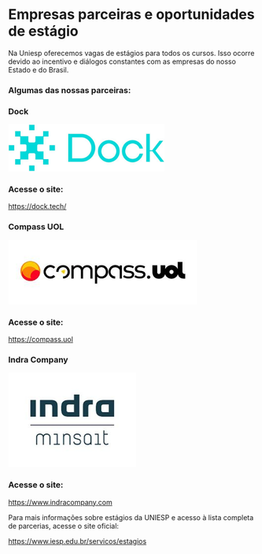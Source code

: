 # Empresas parceiras e oportunidades de estágio

Na Uniesp oferecemos vagas de estágios para todos os cursos. Isso ocorre devido ao incentivo e diálogos constantes com as empresas do nosso Estado e do Brasil. 

### Algumas das nossas parceiras:
### Dock

<img src="estagio/dock.jpeg" width="63%" />

### Acesse o site:
<https://dock.tech/>

### Compass UOL

![Uol](estagio/uol.jpeg)

### Acesse o site:
<https://compass.uol>

### Indra Company

![Indra](estagio/indra.jpeg)

### Acesse o site:
<https://www.indracompany.com>

Para mais informações sobre estágios da UNIESP e acesso à lista completa de parcerias, acesse o site oficial:

<https://www.iesp.edu.br/servicos/estagios>